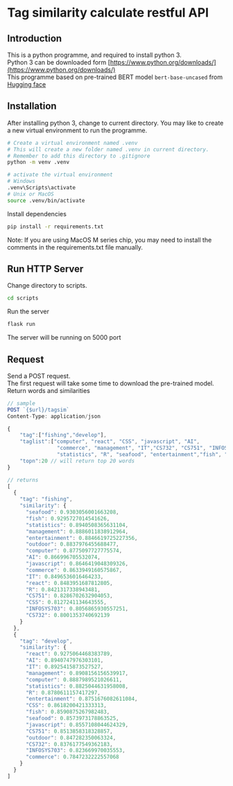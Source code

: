 # Tag similarity calculate restful API

## Introduction

This is a python programme, and required to install python 3.  
Python 3 can be downloaded form [https://www.python.org/downloads/](https://www.python.org/downloads/)  
This programme based on pre-trained BERT model `bert-base-uncased` from [Hugging face](https://huggingface.co/)

## Installation

After installing python 3, change to current directory.
You may like to create a new virtual environment to run the programme.

```sh
# Create a virtual environment named .venv
# This will create a new folder named .venv in current directory.
# Remember to add this directory to .gitignore
python -m venv .venv

# activate the virtual environment
# Windows
.venv\Scripts\activate
# Unix or MacOS
source .venv/bin/activate
```

Install dependencies

```sh
pip install -r requirements.txt
```

Note: If you are using MacOS M series chip, you may need to install the comments in the requirements.txt file manually.


## Run HTTP Server
Change directory to scripts.
```sh
cd scripts
````

Run the server

```sh
flask run
```

The server will be running on 5000 port

## Request

Send a POST request.  
The first request will take some time to download the pre-trained model.
Return words and similarities

```jsx
// sample
POST `{$url}/tagsim`
Content-Type: application/json

{
    "tag":["fishing","develop"],
    "taglist":["computer", "react", "CSS", "javascript", "AI",
                "commerce", "management", "IT","CS732", "CS751", "INFOSYS703",
                "statistics", "R", "seafood", "entertainment","fish", "outdoor"],
    "topn":20 // will return top 20 words
}

// returns
[
  {
    "tag": "fishing",
    "similarity": {
      "seafood": 0.9303056001663208,
      "fish": 0.9295727014541626,
      "statistics": 0.8940508365631104,
      "management": 0.8886011838912964,
      "entertainment": 0.8846619725227356,
      "outdoor": 0.8837976455688477,
      "computer": 0.8775097727775574,
      "AI": 0.866996705532074,
      "javascript": 0.8646419048309326,
      "commerce": 0.8633949160575867,
      "IT": 0.8496536016464233,
      "react": 0.8483951687812805,
      "R": 0.8421317338943481,
      "CS751": 0.8286702632904053,
      "CSS": 0.8127241134643555,
      "INFOSYS703": 0.8056865930557251,
      "CS732": 0.8001353740692139
    }
  },
  {
    "tag": "develop",
    "similarity": {
      "react": 0.9275064468383789,
      "AI": 0.8940747976303101,
      "IT": 0.8925415873527527,
      "management": 0.8908156156539917,
      "computer": 0.8887989521026611,
      "statistics": 0.8825044631958008,
      "R": 0.8780611157417297,
      "entertainment": 0.8751676082611084,
      "CSS": 0.8618200421333313,
      "fish": 0.8590875267982483,
      "seafood": 0.8573973178863525,
      "javascript": 0.8557108044624329,
      "CS751": 0.8513858318328857,
      "outdoor": 0.847282350063324,
      "CS732": 0.8376177549362183,
      "INFOSYS703": 0.823669970035553,
      "commerce": 0.7847232222557068
    }
  }
]
```
